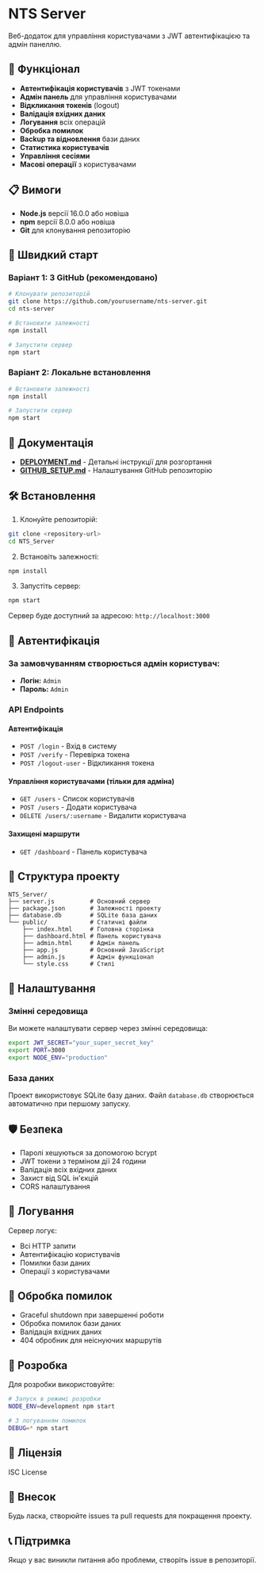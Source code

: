 # NTS Server

Веб-додаток для управління користувачами з JWT автентифікацією та адмін панеллю.

## 🚀 Функціонал

- **Автентифікація користувачів** з JWT токенами
- **Адмін панель** для управління користувачами
- **Відкликання токенів** (logout)
- **Валідація вхідних даних**
- **Логування** всіх операцій
- **Обробка помилок**
- **Backup та відновлення** бази даних
- **Статистика користувачів**
- **Управління сесіями**
- **Масові операції** з користувачами

## 📋 Вимоги

- **Node.js** версії 16.0.0 або новіша
- **npm** версії 8.0.0 або новіша
- **Git** для клонування репозиторію

## 🚀 Швидкий старт

### Варіант 1: З GitHub (рекомендовано)
```bash
# Клонувати репозиторій
git clone https://github.com/yourusername/nts-server.git
cd nts-server

# Встановити залежності
npm install

# Запустити сервер
npm start
```

### Варіант 2: Локальне встановлення
```bash
# Встановити залежності
npm install

# Запустити сервер
npm start
```

## 📖 Документація

- **[DEPLOYMENT.md](DEPLOYMENT.md)** - Детальні інструкції для розгортання
- **[GITHUB_SETUP.md](GITHUB_SETUP.md)** - Налаштування GitHub репозиторію

## 🛠️ Встановлення

1. Клонуйте репозиторій:
```bash
git clone <repository-url>
cd NTS_Server
```

2. Встановіть залежності:
```bash
npm install
```

3. Запустіть сервер:
```bash
npm start
```

Сервер буде доступний за адресою: `http://localhost:3000`

## 🔐 Автентифікація

### За замовчуванням створюється адмін користувач:
- **Логін:** `Admin`
- **Пароль:** `Admin`

### API Endpoints

#### Автентифікація
- `POST /login` - Вхід в систему
- `POST /verify` - Перевірка токена
- `POST /logout-user` - Відкликання токена

#### Управління користувачами (тільки для адміна)
- `GET /users` - Список користувачів
- `POST /users` - Додати користувача
- `DELETE /users/:username` - Видалити користувача

#### Захищені маршрути
- `GET /dashboard` - Панель користувача

## 📁 Структура проекту

```
NTS_Server/
├── server.js          # Основний сервер
├── package.json       # Залежності проекту
├── database.db        # SQLite база даних
└── public/            # Статичні файли
    ├── index.html     # Головна сторінка
    ├── dashboard.html # Панель користувача
    ├── admin.html     # Адмін панель
    ├── app.js         # Основний JavaScript
    ├── admin.js       # Адмін функціонал
    └── style.css      # Стилі
```

## 🔧 Налаштування

### Змінні середовища

Ви можете налаштувати сервер через змінні середовища:

```bash
export JWT_SECRET="your_super_secret_key"
export PORT=3000
export NODE_ENV="production"
```

### База даних

Проект використовує SQLite базу даних. Файл `database.db` створюється автоматично при першому запуску.

## 🛡️ Безпека

- Паролі хешуються за допомогою bcrypt
- JWT токени з терміном дії 24 години
- Валідація всіх вхідних даних
- Захист від SQL ін'єкцій
- CORS налаштування

## 📝 Логування

Сервер логує:
- Всі HTTP запити
- Автентифікацію користувачів
- Помилки бази даних
- Операції з користувачами

## 🚨 Обробка помилок

- Graceful shutdown при завершенні роботи
- Обробка помилок бази даних
- Валідація вхідних даних
- 404 обробник для неіснуючих маршрутів

## 🔄 Розробка

Для розробки використовуйте:

```bash
# Запуск в режимі розробки
NODE_ENV=development npm start

# З логуванням помилок
DEBUG=* npm start
```

## 📄 Ліцензія

ISC License

## 🤝 Внесок

Будь ласка, створюйте issues та pull requests для покращення проекту.

## 📞 Підтримка

Якщо у вас виникли питання або проблеми, створіть issue в репозиторії.
